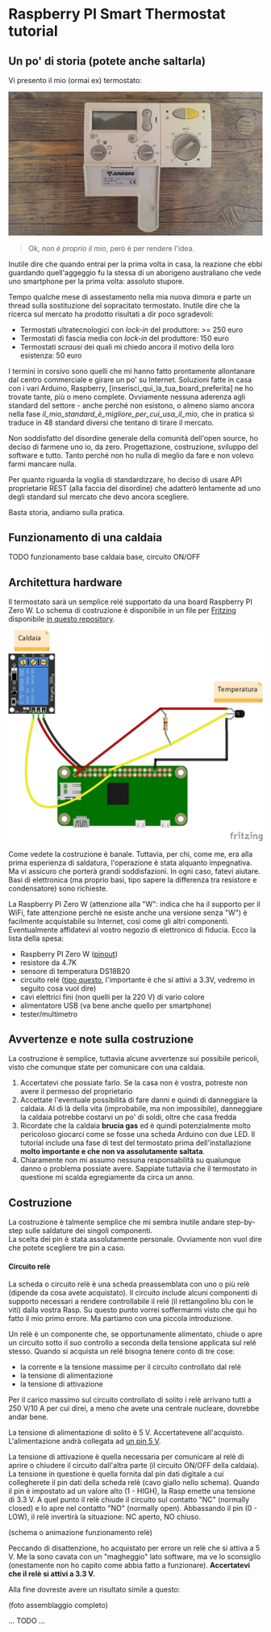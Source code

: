 Raspberry PI Smart Thermostat tutorial
======================================

## Un po' di storia (potete anche saltarla)
Vi presento il mio (ormai ex) termostato:

![Junkers TR200](termostat-junkers-tr200.jpg)

> Ok, *non è proprio il mio*, però è per rendere l'idea.

Inutile dire che quando entrai per la prima volta in casa, la reazione che ebbi guardando quell'aggeggio
fu la stessa di un aborigeno australiano che vede uno smartphone per la prima volta: assoluto stupore.

Tempo qualche mese di assestamento nella mia nuova dimora e parte un thread sulla sostituzione del sopracitato
termostato. Inutile dire che la ricerca sul mercato ha prodotto risultati a dir poco sgradevoli:

* Termostati ultratecnologici con *lock-in* del produttore: >= 250 euro
* Termostati di fascia media con *lock-in* del produttore: 150 euro
* Termostati *scrausi* dei quali mi chiedo ancora il motivo della loro esistenza: 50 euro

I termini in corsivo sono quelli che mi hanno fatto prontamente allontanare dal centro commerciale e girare un
po' su Internet. Soluzioni fatte in casa con i vari Arduino, Raspberry, \[inserisci_qui_la_tua_board_preferita\]
ne ho trovate tante, più o meno complete. Ovviamente nessuna aderenza agli standard del settore - anche perché
non esistono, o almeno siamo ancora nella fase *il_mio_standard_è_migliore_per_cui_usa_il_mio*, che in pratica
si traduce in 48 standard diversi che tentano di tirare il mercato.

Non soddisfatto del disordine generale della comunità dell'open source, ho deciso di farmene uno io, da zero.
Progettazione, costruzione, sviluppo del software e tutto. Tanto perché non ho nulla di meglio da fare e non
volevo farmi mancare nulla.

Per quanto riguarda la voglia di standardizzare, ho deciso di usare API proprietarie REST (alla faccia del disordine)
che adatterò lentamente ad uno degli standard sul mercato che devo ancora scegliere.

Basta storia, andiamo sulla pratica.

## Funzionamento di una caldaia
TODO funzionamento base caldaia base, circuito ON/OFF

## Architettura hardware
Il termostato sarà un semplice relé supportato da una board Raspberry PI Zero W.
Lo schema di costruzione è disponibile in un file per [Fritzing](http://fritzing.org/) disponibile [in questo repository](../../hardware/baremetal/thermostat_v1.fzz).

![Schema termostato](thermostat_v1_bb.png)

Come vedete la costruzione è banale. Tuttavia, per chi, come me, era alla prima esperienza di saldatura,
l'operazione è stata alquanto impegnativa. Ma vi assicuro che porterà grandi soddisfazioni. In ogni
caso, fatevi aiutare. Basi di elettronica (ma proprio basi, tipo sapere la differenza tra resistore e
condensatore) sono richieste.

La Raspberry PI Zero W (attenzione alla "W": indica che ha il supporto per il WiFi, fate attenzione perché
ne esiste anche una versione senza "W") è facilmente acquistabile su Internet, così come gli altri componenti.
Eventualmente affidatevi al vostro negozio di elettronico di fiducia. Ecco la lista della spesa:

* Raspberry PI Zero W ([pinout](https://pinout.xyz/))
* resistore da 4.7K
* sensore di temperatura DS18B20
* circuito relé ([tipo questo](http://amzn.eu/ec8kNKX), l'importante è che si attivi a 3.3V, vedremo in seguito cosa vuol dire)
* cavi elettrici fini (non quelli per la 220 V) di vario colore
* alimentatore USB (va bene anche quello per smartphone)
* tester/multimetro

## Avvertenze e note sulla costruzione
La costruzione è semplice, tuttavia alcune avvertenze sui possibile pericoli, visto che comunque state
per comunicare con una caldaia.

1. Accertatevi che possiate farlo. Se la casa non è vostra, potreste non avere il permesso del proprietario
2. Accettate l'eventuale possibilità di fare danni e quindi di danneggiare la caldaia. Al di là della vita
(improbabile, ma non impossibile), danneggiare la caldaia potrebbe costarvi un po' di soldi, oltre che casa fredda
3. Ricordate che la caldaia **brucia gas** ed è quindi potenzialmente molto pericoloso giocarci come
se fosse una scheda Arduino con due LED. Il tutorial include una fase di test del termostato prima dell'installazione
**molto importante e che non va assolutamente saltata**.
4. Chiaramente non mi assumo nessuna responsabilità su qualunque danno o problema possiate avere.
Sappiate tuttavia che il termostato in questione mi scalda egregiamente da circa un anno.

## Costruzione
La costruzione è talmente semplice che mi sembra inutile andare step-by-step sulle saldature dei singoli
componenti.  
La scelta dei pin è stata assolutamente personale. Ovviamente non vuol dire che potete scegliere tre pin a caso.

#### Circuito relè
La scheda o circuito relè è una scheda preassemblata con uno o più relè (dipende da cosa avete acquistato).
Il circuito include alcuni componenti di supporto necessari a rendere controllabile il relé
(il rettangolino blu con le viti) dalla vostra Rasp.
Su questo punto vorrei soffermarmi visto che qui ho fatto il mio primo errore. Ma partiamo con una piccola introduzione.

Un relè è un componente che, se opportunamente alimentato, chiude o apre un circuito sotto il suo controllo
a seconda della tensione applicata sul relé stesso. Quando si acquista un relé bisogna tenere conto di tre cose:

* la corrente e la tensione massime per il circuito controllato dal relè
* la tensione di alimentazione
* la tensione di attivazione

Per il carico massimo sul circuito controllato di solito i relè arrivano tutti a 250 V/10 A per cui direi,
a meno che avete una centrale nucleare, dovrebbe andar bene.

La tensione di alimentazione di solito è 5 V. Accertatevene all'acquisto. L'alimentazione andrà collegata
ad [un pin 5 V](https://pinout.xyz/pinout/pin2_5v_power).

La tensione di attivazione è quella necessaria per comunicare al relè di aprire o chiudere il circuito
dall'altra parte (il circuito ON/OFF della caldaia). La tensione in questione è quella fornita dal pin
dati digitale a cui collegherete il pin dati della scheda relè (cavo giallo nello schema). Quando il pin
è impostato ad un valore alto (1 - HIGH), la Rasp emette una tensione di 3.3 V. A quel punto il relè chiude
il circuito sul contatto "NC" (normally closed) e lo apre nel contatto "NO" (normally open).
Abbassando il pin (0 - LOW), il relè invertirà la situazione: NC aperto, NO chiuso.

(schema o animazione funzionamento relè)

Peccando di disattenzione, ho acquistato per errore un relè che si attiva a 5 V. Me la sono cavata con un "magheggio" lato software, ma ve lo sconsiglio (onestamente non ho capito come abbia fatto a funzionare).
**Accertatevi che il relè si attivi a 3.3 V.**

Alla fine dovreste avere un risultato simile a questo:

(foto assemblaggio completo)

... TODO ...
